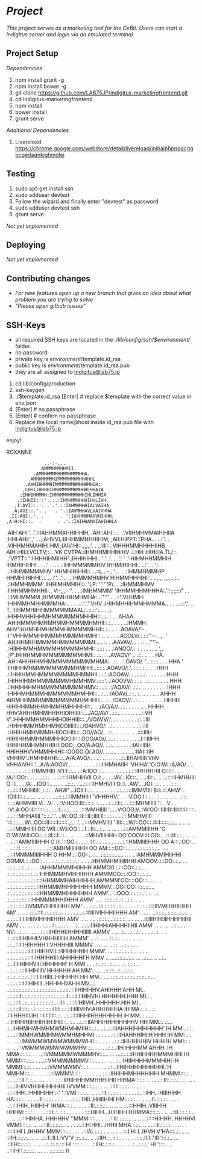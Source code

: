 # _Project_

_This project serves as a marketing tool for the CeBit. Users can start a Indigitus server and login via an emulated terminal_

## Project Setup

_Dependencies_

1. npm install grunt -g 
2. npm install bower -g 
3. git clone https://github.com/LAB75JP/indigitus-marketingfrontend.git
4. cd indigitus-marketingfrontend
5. npm install
6. bower install 
7. grunt serve

_Additional Dependencies_

1. Livereload https://chrome.google.com/webstore/detail/livereload/jnihajbhpnppcggbcgedagnkighmdlei

## Testing

1. sudo apt-get install ssh
2. sudo adduser devtest
3. Follow the wizard and finally enter "devtest" as password
4. sudo adduser devtest ssh
5. grunt serve

_Not yet implemented_

## Deploying

 _Not yet implemented_

## Contributing changes

- _For new features open up a new branch that gives an idea about what problem you are trying to solve_
- _"Please open github issues"_

## SSH-Keys

- all required SSH keys are located in the *./lib/config/ssh/$environment/* folder.
- no password
- private key is $environment/$template.id\_rsa
- public key is $environment/$template.id\_rsa.pub
- they are all assigned to indigitus@lab75.jp

1. cd lib/config/production
2. ssh-keygen
3. ./$template.id\_rsa [Enter] # replace $template with the correct value in env.json
4. [Enter] # no passphrase
5. [Enter] # confirm no passphrase
6. Replace the local name@host inside id\_rsa.pub file with indigitus@lab75.jp


enjoy!

ROXANNE


                  .,-:-,,.
                .AMMMHMMHHMII,
              .AMMHHMMMHHMMHMMMHHA.
            .AMHHMMMMHIMMMMMMHMHHHHHL
           .AHHIHHMMHIMMMMMMMHMHHHMHLH:
          ,LHHIIHHHHIHMHMMMMMHMHHHLHHAIA
         ;IHHIHHMMH:IHMHMMMMMMHMHIHLIHHIA
        .:IHHII:':'..:.:IHMHMMHHHHIHHLIHH.
       ,I:AVI::.'. .'.'.::IAHMHMHHIALVAIHA
      ,A:AVI::.'. .   . '.:IAVMMHAVLVAIVHHA
     .II:AHI:.'. .      . ':IAVHMHMAHVHIHHH;
    ,A:H:HI::.  .      . .'.:IAIHHAMAIAHIHHLA
   .AIH:AHI:'.            .'.:IIAHHMMAHHIHHIH,
  .AHI:AHI:.:..            .'.VIIHMHMMAIHIHIIA
  ;HHI:AHI:',,'   .    .,:AHVVL:IIHIHMMHHHIHIM;
  ;AII:HIPPT:TPHA. .  .::''. . .VIHHMHMAHIHI:HM
 ;IAIV:HI::.,,,,:'. .  .,:III::.:VIHHHMMHHHHIIHB
 AIHI:HII:I:VCLTV;:.  ..VK CVTPA::IHMHHMHHIHIHV
.LHH::HIHI:IA.TL/::.  ..'VPTTI:'':IIHHHIHMIIHH'
;IHHIHIHHI:. ' '..:.  ..  .'. ' .':HIHMHHMMHIH
IHMHIHIHHI:.   . .:'  . .. .     .:IHHMMMMMHIV
IHHMIHIHHI:.   ..:'.  .. ':. .  ..:HIHMMMMMHV'
HHMHIHIHHI::. ..::L..:-;. ':.. . .:IHMMHMMHIP
HHMHIIHIHHI:.:. .. :''.   .':.. ..:IHMMMHMHV
HIHMMHHHIHI::. ..,.,, ,,,,,.,:.. .:IHMMHMMM'
IIHHIMHMHIHI::. 'LP:'''''''P/. . .:IHMMMHMV
:IIHHMMHMHHII:.. V:-,,,,-''. .  ..:IMHMMMM'
 'IHHMMHHMHHHA:.''::;;;::/' . . .::IMHMMMM
 ;IHMMMHHHMHMHA:...'''''     . ..::':VHHMH:
 :IHHMMHMHHMMMHA:.. .      . ..::'.'.':VHV
 ;IHIHMHHIHMMHMMMA.. . . ...:::'.'.  .. T,
 :IIHMMHIHIHMMMMMMAAL::.::.::':. .   .    ,:.
 ;HIHHMHHIHHMHMMMMMHMHHIHI::.:.. : .   .   AHAA.
.AHIHMMMHMHMHMMHMMMMHMHII::.:.. . .  .  ..:HMMH:
AHV':HHMHHMHMMMHMMMMMHHI::.:.. ..      . .AOAVA/'-..
:I''VHHMMMHHMMMHMMMMHMHI::... :. .   . ..AOOLV/.:.:.:''--...,.
'  .AHIHHMHHMMMMHMMMMMMMI:.... :.    . .AAVAV/.:. . .:  .    .''''-.
  ,:HIIHHMMHMMMMHMMMMHMHI: .:.:: .  . .:ANOO/.:   .: . .  . ..   .. ',,
 ,;P':IHIHHMMHMMMMMMMMHMI:.  .:.. . ..AVAOV/'   .. .:.. .. .       . HA.
,AH::AHIHHHMHMMMMMMMMMMHMA:. .::. ..:.OAVO/. '...::.::.. .  .        HHA
  ' :IIHIHHMHMMMMMMMMMHMHH:..:::.:..AOAVO/:.'..::.:..::.. .       .  HHH
  .::IHHIHMMHMMMMMMMMHMMHII.:.::'.:AOOAV/..: .:.:..:. . .  .   . . . HHH
 ,IHIHHIHMHMMMMMMMHMMHMV:.::::'. .:AOOVV/:.: .:. ..:.. .  .  ..  . . HHH
.:IHHIHHHMHMMMMMMMMMHMV::....:. .:/AOAV/. .:.:.. .. .   . .  . .. . IHHH
 :IHHHMHMMMHMMMMMMHMHHI::...:...:/AOAV/..: :. :.  ..   .    .  .. . AHHH
AIHMHHMMHMMMMMMMMHMHHII:.. .:. ./OAOV/:..:... .   .    .   .  .. .. HHHH
HIHIHHMMHHMHMMHMHHHIHI::.. . ./AO/A//...:.. .   .    .      . .. .  HHHH
HHV'AHHHMHMHHHHIOIHIIII::..../AO/AV/ ..:.:..   .      .    . .. . ..::VH
V'.:HHHMMHMMHHIHOIHHIII:::../VOAVV/.'...:. . .   .       .  . ..::.::III
 .:HHHHMMHMHHMHOOIIII:I:::./OAHVO/: ..:.. . .  .   .       . .. .::::III
.:HHIHHMHMMMHHIOOIHII:::..OO//AO/.. .::.. .  . .     .    . .. .::::IIIH
HIHIIHHMMHMMMHHIOOIII:::.OOO/AO//..:..:..  . ..  .  .     .. ..I:::IIIHH
IHHIIHHMHMMHHIHI:OOO;:.OO/A:AO//. ...:.. ..  .  .          . .:IAI::IIIH
HHIHHHVVHMMHHIHI:::OOOO:O/.AO//. .. .... . ..  .          . ..:IIAI::IIH
VHHHV'.:HMHHIHHI::.:..A/A:AVO/:. . ... ..  . .   .      . ..:.:IIHAHIIII
 VHV   VHHAIVHI:.'...A/A:AOOV/... . .. .  .   .        . ..:.::IIHMHAIIH
       'VHIHA'.'O:O:W:.:A/AO/.. .. .  .   .  .         .. .:..::IHMMHIII
       :V:I:I:.:... ..:A:IOO:.:.. . .  . ....          . ..:.:::IHHHHHII
       O:I:I::. .. . /A/:IOO::. .. .  ..:::::.        . ..:.::::IHMHHVII
      O.I:.. .  . .:AV.:.IO:::.. .    ..:II::..       .. .:.::::IHMHHIII
     O :I:. .  .  /A:...IOO::.. .. . . ..::.:.       . ...:.::::IHMHVIII
     O.:I.      .AW'. ..IOI::.:.. .. .  .:.:.        . .:..:::::IMHHIIII
    ,::.I.  ..AHW'  ...IOII:I:.:.. .. .. .  .  .    . ..:..:.:::IMMVIIII
   B:I:.:I.AHW'     . :IOII:I::.:... ... .. ..  . . ....::.:.:::IMMHIIII
   'VHHHHV:' .     . :V.OO:I::.:... .:.. ... .. .. ..:::. .::.::AHMVIIII
     V:. .V.    . . :V:HOO:II::.::.:. :.... ..:...::I::. ...::::MHMIIIII
     ':.. .V.. . .:V:.A:OO:III::::::.::..:.:.:I.::::.. . .. .:::MMHIIIII
      ':....V:OOO;V..:W:OO::IIII:II::II:I:I:II:::::.    .. ..:::MHHAIIII
       '::.:..'.'. ..W:.OO.:II:::II::IIII:II:::.:..    .  ...:::MMHMIIII
        ':I:.:.:....W:..OO:::II:::::I::::::..:..    .'.    ..:::MMHVIIII
         ':III::.:.W/::OO:::.:I::I:::::.:.:.. .. .. ..    ...:::MMHIIIII
          OO'WII:::W:I:OO::..:I:::II::..:... .. ... .     ..:::AMMMIIIHH
          'O O'WI:W:II:OO.:..:.:II:::I:..:... ... .      . ..::MHVIIIHHH
           OO'OOOV::II:OO:.. .::.:II::.:.. .. .. .    . .:..::AMMIIIIHHH
            O   II:.:::OO.:.. ...:.:II:.:.. ... . . .  ...:.::HMMIIIIHHH
            OO  A:::.:OO:... . ...:.:I.::.:... . . .  . ..:::AMHMIIIIHHH
            OO AM::.::OO::... . ...:.:.:.:.:..:.. . .. ...::IMMMMIIIIHHH
             O HHM.:.:OO::.. . . .:.:.:.:.:..:... .. .  ..:AMHMMMIHIIHHI
             OOMM..:.:OO.:... . ...:...:..:.:..:.. .. . ..:HHMMHMIHIIHHI
            AMOOV..:.:OO:.:... . . ..:..:..:.::..:.. .. .:AHHMMMMIHIIHHH
           AMMOO.:.:::OO::.:.:.. . .:..:....::..:.::..:.:IHHMMMHVIHHIHHH
          AMMMOO.::.:OO::..:..:.. ...:..:..:..:..:.::.:::IHHMMMHAIHHIHHH
         AMMMM'OO::::OO:::..:... .. ...:..:..:..:.:.:::.:IHHMMMHIHHHIHHH
         MMMV..:OO::OO:::.::.::.... .:...:...:.:..::.::::IHHMMMHIHHHIHHH
        AMM'... .:OOO::::.:::..:..:. ..:. .:..:..:.::::.:::HHMMMIHHIIHHH
       AMM' . .. .:::::.:::.::...:.:. . .. . ..::.::.:::::IIVMMVIHHIIHHH
       MM' .  . .:.:.::I:.:.:.:::..::.. . .. ..::..::.::I:IIIVMIIHHIIHHH
      AM' .. . . .::.:.::I:.::.:.:::..:. . . . ..:..::.:I:IIIIVIHHHIIHHH
     AM' . ... . ..:::.::..::.:::..:..:.. .  .. .:.:.:I:IIIHIIVIHHHIIHHH
    AMV .. .. .  .. .::.::..:.::::.:.:. .. . ... ..:I:IIIHIH:IIHHHHIIHII
   AMV . .. ...  . .:. :.:...:I:..:.:.:.. . .:. ..:.:.:IIHIHH:AHHHHIIHII
  AMM' .. .. ...  ..:::... . NV::..:..:.. .... ..:.:::IIHIHHI:HHHHIIIIII
 AMMV . ... .:.. ..: ..:. . . .  .:..:. . .. .:..::::IIIHIHHI:VHHHHIIIIH
AMMM' .. .:. .... .::..:.. . .. . ..  .. . ..:...:::I:IHIHHHH:I:VHHHHIII
MMMV . ... ... ...::. ...:.. ... . ...:..:..:.:.::I:I:IHIHHVII::HHHHHHIH
MMM'. ... .:..:..:...:... ..:. .. ...:.....::.:.:::I:IHHIHHIII:AHHHHHI'H
MMV .. ....:.::.:..:... ... ..:.... .. ..:.. .:...I:IIHIHHVIII.HHHHHH' H
MMI ... ..::..::...::... . .:..:...:... ...:..:..:::IIIHIHIIIV.HHHHHH AH
MM'.. ... ..::.:::..::...:.:.:. .:...:..:..:.:..::::I:IIHIIII..HHHHHH HH
MM.. .....:.::..::.:.:.::..::.::..::... ...:.::.:::I:IIHIHIII..HHHHHVAHH
MV...: ..:.:::.::.:.:::..:.:.:::.:.:.:.:..:..:::.:::IIHIHIHHV.AHIHHH'AHH
MI.. ..:..::::I:.:.::.:::.:::.:.:::.:.:.:.:.:I:.:::I:IIHIHVHI.HHHHHH.HHH
MI.. . ..:..:::I::.::..:.:.:.:.:.::.::..:.:II::.::::I:IHIIVH:.HHHHHH.HIH
MI... . ..:..:::II::I::.:.I.:.:.:.::.::II:I:.:.:.::I:IIIIVHV:AHHHHHHA IH
MA.:..:. ..:. .::IIHHHI:I.IHI.::I:I:I:I::.::. ..:..::I:IIHHIIHHHHHHHH IH
MM..:...... . .::IHHHIHIIHHIHIIH:IHII:::. .:.. ..:.:::IIAHHIHHHHHHHHV HH
MM.:. .:... .:..:IHHMHWHMHMWMHMHMIIH::..:.. ..:..:.::IIAHHHIHHIHHHHH' IH
MM:..:.:. .. ...::IMMHWMMHMWMMHMHHMI:.:. ... . .::.:IIHAHHHIHIIH HHH  IH
MM::.:. ... .. ..:IMWMMWMWMWMMMWHII.:... ... . ..:.:.:IHIHHIHHIV HHH  IH
MMI::.:. ... .. .::VMMMMWMWMWMMHV:.:.. . . .. ..:.:..:IHIIHHHMM AHHH. IH
MMA:::.:.:. . . ..::VMMMMMWMMMHV:.:... . .  ....:..:.:IHHIHHHHMMMHIHI IH
MMM::::.:.:. . ....::VMMMMMMMV:::.:. . ..  . ... .:..:IHIIHHHHMMMHIHI IH
MMMI:::.:. . ... ...::VMMMWMV::..:... . . . .. .::..:IIHIIHHHHHHHIHHI.'H
MMHM:::..:.. .. ...:.::IWMMV:::.:.. .. . . . ...:.:.:IIHIIHHMHHHHIHHI
MHMMI:::.:. . ... ...:::II:::.:... .. .. . . . :.:.:IIHIIHHHMMHHHIIHII
HIHMA::::.:. .. ... ..::II::.:.:.. . . . .. . :.:.:.IIHIVVIHIIHHHHHHII
IVVMM::::.:.:. . ... .::II:.::..:.. .. .. . . .:.:::IHH:.:HHIIHIHH':-'
'::VMI:::.:.:.. .. . .::II.::.:.:. .. .. . . ..:..::IHH..:HIIIHIHH
    HA::::.:..  ... ...:II.:.:.:... . .. .. ..:..:.:IHII..HHIIHIHI
    HM:::::.:. . .. ...:II.::.:.::.. ...  .  ..:.:::IHIH..HIIIHIH'
   IHMA:::.:... .. .. .:II:.:.::.:.. .. .. .. .:.:::HHIH..VIIIHIH
   HHHM::::.:.. .. ....::II:.:..:.:.. . . . . ..::::HIHH...HIIHHH
   HHMMA::::.:. . .. ..::II.:.:.:.:... . . .. .:.:::HIHHA..HHHHHV
   ''MMM:::::.:. . .. .::II:.:.::.:.. .. .. . .:::::HIHHH..HHHHVI
     VMMI::::.:. ... ..:::II:.:.::.:.. .. . . .:.:::H:HHI...IHHII
      MHA:::.:.. .. ....::II.:.:.::. . ... . . .::::I:HI I..IHHHV
      MMM::::.:. . .. ..::IA:.:.:.:.. .. .. .. ..:::I.H:.I..IHVH
      V'HA:::..:. .. .. ::IIH:.:.:.:.. .. ..  ..:.:I:.II.I.:VV'V
          :::..:... .. .::IIH..:.::.:.. . ... . .:.::.II:I::'III
          ':::.:.. ... .::IIH::.:.:.:. .. .. . .:..::.::.:::  HI
           ::::.:.. .. .::IIH:.:.::.:. . .. . . .:...:.:.:.'  HI
           '::::.. .. ..::IIH::.::.:.:.. ... . . .:.:.:.:.:   II

